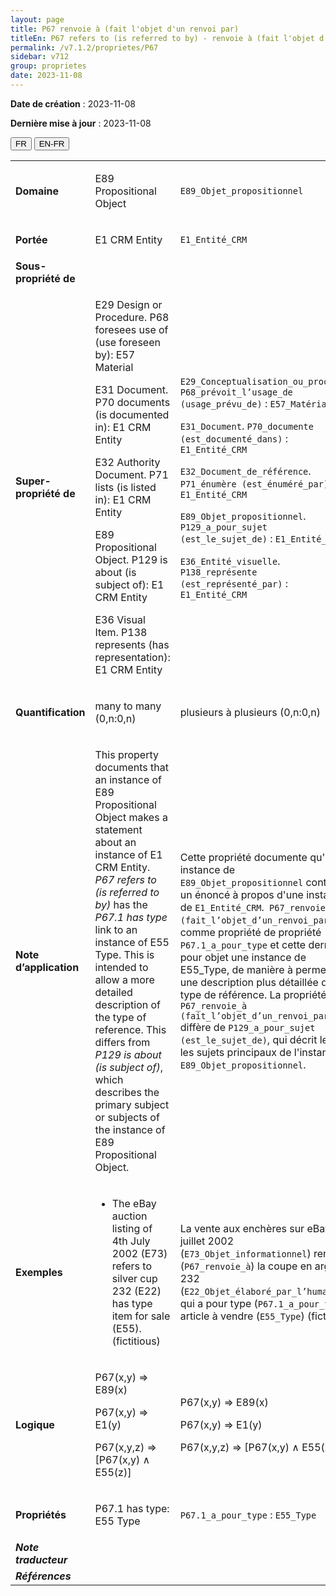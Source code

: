 ```yaml
---
layout: page
title: P67 renvoie à (fait l'objet d'un renvoi par)
titleEn: P67 refers to (is referred to by) - renvoie à (fait l'objet d'un renvoi par)
permalink: /v7.1.2/proprietes/P67
sidebar: v712
group: proprietes
date: 2023-11-08
---
```


**Date de création** : 2023-11-08

**Dernière mise à jour** : 2023-11-08

<div class="lang-buttons">
 <button id="fr" class="activate">FR</button>
 <button id="en-fr">EN-FR</button>
</div>

<table>
<tbody>
<tr>
<td><strong>Domaine</strong></td>
<td class="en">
<p>E89 Propositional Object</p>
</td>
<td>
<p><code class="language-plaintext highlighter-rouge">E89_Objet_propositionnel</code></p>
</td>
</tr>
<tr>
<td><strong>Portée</strong></td>
<td class="en">
<p>E1 CRM Entity</p>
</td>
<td>
<p><code class="language-plaintext highlighter-rouge">E1_Entité_CRM</code></p>
</td>
</tr>
<tr>
<td><strong>Sous-propriété de</strong></td>
<td class="en">
</td>
<td>
</td>
</tr>
<tr>
<td><strong>Super-propriété de</strong></td>
<td class="en">
<p>E29 Design or Procedure. P68 foresees use of (use foreseen by): E57 Material</p>
<p>E31 Document. P70 documents (is documented in): E1 CRM Entity</p>
<p>E32 Authority Document. P71 lists (is listed in): E1 CRM Entity</p>
<p>E89 Propositional Object. P129 is about (is subject of): E1 CRM Entity</p>
<p>E36 Visual Item. P138 represents (has representation): E1 CRM Entity</p>
</td>
<td>
<p><code class="language-plaintext highlighter-rouge">E29_Conceptualisation_ou_procédure</code>. <code class="language-plaintext highlighter-rouge">P68_prévoit_l’usage_de (usage_prévu_de)</code> : <code class="language-plaintext highlighter-rouge">E57_Matériau</code></p>
<p><code class="language-plaintext highlighter-rouge">E31_Document</code>. <code class="language-plaintext highlighter-rouge">P70_documente (est_documenté_dans)</code> : <code class="language-plaintext highlighter-rouge">E1_Entité_CRM</code></p>
<p><code class="language-plaintext highlighter-rouge">E32_Document_de_référence</code>.<code class="language-plaintext highlighter-rouge"> P71_énumère (est_énuméré_par)</code> : <code class="language-plaintext highlighter-rouge">E1_Entité_CRM</code></p>
<p><code class="language-plaintext highlighter-rouge">E89_Objet_propositionnel</code>. <code class="language-plaintext highlighter-rouge">P129_a_pour_sujet (est_le_sujet_de)</code> : <code class="language-plaintext highlighter-rouge">E1_Entité_CRM</code></p>
<p><code class="language-plaintext highlighter-rouge">E36_Entité_visuelle</code>.<code class="language-plaintext highlighter-rouge"> P138_représente (est_représenté_par)</code> : <code class="language-plaintext highlighter-rouge">E1_Entité_CRM</code></p>
</td>
</tr>
<tr>
<td><strong>Quantification</strong></td>
<td class="en">
<p>many to many (0,n:0,n)</p>
</td>
<td>
<p>plusieurs à plusieurs (0,n:0,n)</p>
</td>
</tr>
<tr>
<td><strong>Note d’application</strong></td>
<td class="en">
<p>This property documents that an instance of E89 Propositional Object makes a statement about an instance of E1 CRM Entity. <em>P67 refers to (is referred to by)</em> has the <em>P67.1 has type</em> link to an instance of E55 Type. This is intended to allow a more detailed description of the type of reference. This differs from <em>P129 is about (is subject of)</em>, which describes the primary subject or subjects of the instance of E89 Propositional Object.</p>
</td>
<td>
<p>Cette propriété documente qu'une instance de <code class="language-plaintext highlighter-rouge">E89_Objet_propositionnel</code> contient un énoncé à propos d'une instance de <code class="language-plaintext highlighter-rouge">E1_Entité_CRM</code>.<code class="language-plaintext highlighter-rouge"> P67_renvoie_à (fait_l’objet_d’un_renvoi_par)</code> a comme propriété de propriété <code class="language-plaintext highlighter-rouge">P67.1_a_pour_type</code> et cette dernière a pour objet une instance de E55_Type, de manière à permettre une description plus détaillée du type de référence. La propriété<code class="language-plaintext highlighter-rouge"> P67_renvoie_à (fait_l’objet_d’un_renvoi_par)</code> diffère de <code class="language-plaintext highlighter-rouge">P129_a_pour_sujet (est_le_sujet_de)</code>, qui décrit le ou les sujets principaux de l'instance de <code class="language-plaintext highlighter-rouge">E89_Objet_propositionnel</code>.</p>
</td>
</tr>
<tr>
<td><strong>Exemples</strong></td>
<td class="en">
<ul>
<li><p>The eBay auction listing of 4th July 2002 (E73) refers to silver cup 232 (E22) has type item for sale (E55). (fictitious)</p>
</li>
</ul>
</td>
<td>
<p>La vente aux enchères sur eBay du 4 juillet 2002 (<code class="language-plaintext highlighter-rouge">E73_Objet_informationnel</code>) renvoie à (<code class="language-plaintext highlighter-rouge">P67_renvoie_à</code>) la coupe en argent 232 (<code class="language-plaintext highlighter-rouge">E22_Objet_élaboré_par_l’humain</code>) qui a pour type (<code class="language-plaintext highlighter-rouge">P67.1_a_pour_type</code>) article à vendre (<code class="language-plaintext highlighter-rouge">E55_Type</code>) (fictif)</p>
</td>
</tr>
<tr>
<td><strong>Logique</strong></td>
<td class="en">
<p>P67(x,y) ⇒ E89(x)</p>
<p>P67(x,y) ⇒ E1(y) </p>
<p>P67(x,y,z) ⇒ [P67(x,y) ∧ E55(z)]</p>
</td>
<td>
<p>P67(x,y) ⇒ E89(x)</p>
<p>P67(x,y) ⇒ E1(y) </p>
<p>P67(x,y,z) ⇒ [P67(x,y) ∧ E55(z)]</p>
</td>
</tr>
<tr>
<td><strong>Propriétés</strong></td>
<td class="en">
<p>P67.1 has type: E55 Type</p>
</td>
<td>
<p><code class="language-plaintext highlighter-rouge">P67.1_a_pour_type</code> : <code class="language-plaintext highlighter-rouge">E55_Type</code></p>
</td>
</tr>
<tr>
<td><strong><em>Note traducteur</em></strong></td>
<td colspan="2">
</td>
</tr>
<tr>
<td><strong><em>Références</em></strong></td>
<td colspan="2">
<p><em></em></p>
</td>
</tr>
</tbody>
</table>
